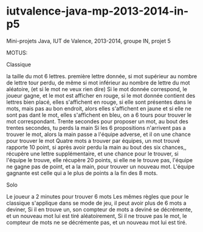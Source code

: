 iutvalence-java-mp-2013-2014-in-p5
==================================

Mini-projets Java, IUT de Valence, 2013-2014, groupe IN, projet 5


MOTUS:

Classique


la taille du mot 6 lettres.
première lettre donnée, si mot supérieur au nombre de lettre tour perdu, de même si mot inférieur au nombre de lettre du mot aléatoire, (et si le mot ne veux rien dire)
Si le mot donnée correspond, le joueur gagne, et le mot est afficher en rouge, si le mot donnée contient des lettres bien placé, elles s'affichent en rouge, si elle sont présentes dans le mots, mais pas au bon endroit, alors elles s'affichent en jaune et si elle ne sont pas dant le mot, elles s'affichent en bleu, on a 6 tours pour trouver le mot correspondant.
Trente secondes pour proposer un mot, au bout des trentes secondes, tu perds la main
Si les 6 propositions n'arrivent pas a trouver le mot, alors la main passe a l'équipe adverse, et il on une chance pour trouver le mot
Quatre mots a trouver par équipes, un mot trouvé rapporte 10 point, si après avoir perdu la main au bout des six chances,, récupère une lettre supplémentaire, et une chance pour le trouver, si l'équipe le trouve, elle récupère 20 points, si elle ne le trouve pas, l'équipe ne gagne pas de point, et a la main, pour trouver un nouveau mot.
L'équipe gagnante est celle qui a le plus de points a la fin des 8 mots.

Solo

Le joueur a 2 minutes pour trouver 6 mots
Les mêmes règles que pour le classique s'applique dans se mode de jeu, il peut avoir plus de 6 mots a deviner,
Si il en trouve un, son compteur de mots a deviné se décrémente, et un nouveau mot lui est tiré aléatoirement,
Si il ne trouve pas le mot, le compteur de mots ne se décrémente pas, et un nouveau mot lui est tiré.

